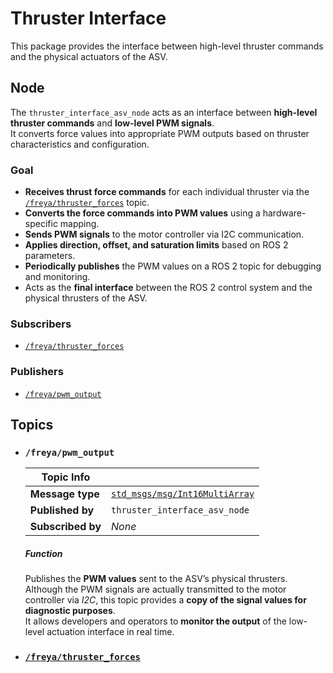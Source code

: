 # Thruster Interface

This package provides the interface between high-level thruster commands and the physical actuators of the ASV.

## Node

The `thruster_interface_asv_node` acts as an interface between **high-level thruster commands** and **low-level PWM signals**.  
It converts force values into appropriate PWM outputs based on thruster characteristics and configuration.

### Goal

- **Receives thrust force commands** for each individual thruster via the [`/freya/thruster_forces`](../../mission/system_monitor/README.md#freyathruster_forces) topic.
- **Converts the force commands into PWM values** using a hardware-specific mapping.
- **Sends PWM signals** to the motor controller via I2C communication.
- **Applies direction, offset, and saturation limits** based on ROS 2 parameters.
- **Periodically publishes** the PWM values on a ROS 2 topic for debugging and monitoring.
- Acts as the **final interface** between the ROS 2 control system and the physical thrusters of the ASV.

### Subscribers

- [`/freya/thruster_forces`](../../mission/system_monitor/README.md#freyathruster_forces)

### Publishers

- [`/freya/pwm_output`](#freyapwm_output)

## Topics

- ### `/freya/pwm_output`
  
  | Topic Info         |                                  |
  |--------------------|----------------------------------|
  | **Message type**   | [`std_msgs/msg/Int16MultiArray`](https://docs.ros2.org/foxy/api/std_msgs/msg/Int16MultiArray.html) |
  | **Published by**   | `thruster_interface_asv_node` |
  | **Subscribed by**  | *None* |
  
  ##### Function
  
  Publishes the **PWM values** sent to the ASV’s physical thrusters.  
  Although the PWM signals are actually transmitted to the motor controller via *I2C*, this topic provides a **copy of the signal values for diagnostic purposes**.  
  It allows developers and operators to **monitor the output** of the low-level actuation interface in real time.
- ### [`/freya/thruster_forces`](https://github.com/vortexntnu/vortex-asv/blob/doc-nodes-topics/mission/system_monitor/README.md#freyathruster_forces)
